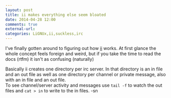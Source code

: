 ```yaml
---
layout: post
title: ii makes everything else seem bloated
date: 2014-04-28 12:00
comments: true
external-url:
categories: LiGNUx,ii,suckless,irc
---
```


I've finally gotten around to figuring out how [ii](ii.suckless.org) works.  At first glance the whole concept feels foreign and weird, but if you take the time to read the docs (rtfm) it isn't as confusing (naturally)

Basically ii creates one directory per irc server.  In that directory is an in file and an out file as well as one directory per channel or private message, also with an in file and an out file.  
To see channel/server activity and messages use ``` tail -f ``` to watch the out files and ``` cat > in ``` to write to the in files. 
-sn
